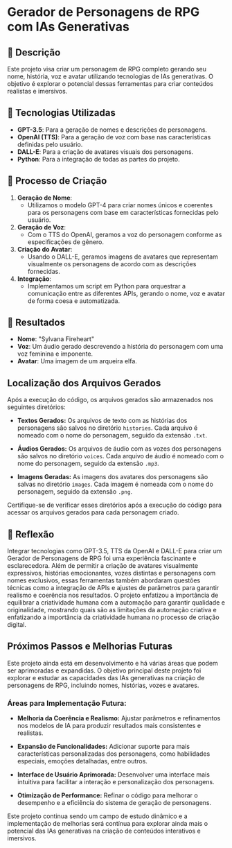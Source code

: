 # Gerador de Personagens de RPG com IAs Generativas

## 📒 Descrição
Este projeto visa criar um personagem de RPG completo gerando seu nome, história, voz e avatar utilizando tecnologias de IAs generativas. O objetivo é explorar o potencial dessas ferramentas para criar conteúdos realistas e imersivos.

## 🤖 Tecnologias Utilizadas
- **GPT-3.5**: Para a geração de nomes e descrições de personagens.
- **OpenAI (TTS)**: Para a geração de voz com base nas características definidas pelo usuário.
- **DALL-E**: Para a criação de avatares visuais dos personagens.
- **Python**: Para a integração de todas as partes do projeto.

## 🧐 Processo de Criação
1. **Geração de Nome**:
   - Utilizamos o modelo GPT-4 para criar nomes únicos e coerentes para os personagens com base em características fornecidas pelo usuário.
2. **Geração de Voz**:
   - Com o TTS do OpenAI, geramos a voz do personagem conforme as especificações de gênero.
3. **Criação do Avatar**:
   - Usando o DALL-E, geramos imagens de avatares que representam visualmente os personagens de acordo com as descrições fornecidas.
4. **Integração**:
   - Implementamos um script em Python para orquestrar a comunicação entre as diferentes APIs, gerando o nome, voz e avatar de forma coesa e automatizada.

## 🚀 Resultados
- **Nome**: "Sylvana Fireheart"
- **Voz**: Um áudio gerado descrevendo a história do personagem com uma voz feminina e imponente.
- **Avatar**: Uma imagem de um arqueira elfa.

## Localização dos Arquivos Gerados

Após a execução do código, os arquivos gerados são armazenados nos seguintes diretórios:

- **Textos Gerados:** Os arquivos de texto com as histórias dos personagens são salvos no diretório `histories`. Cada arquivo é nomeado com o nome do personagem, seguido da extensão `.txt`.

- **Áudios Gerados:** Os arquivos de áudio com as vozes dos personagens são salvos no diretório `voices`. Cada arquivo de áudio é nomeado com o nome do personagem, seguido da extensão `.mp3`.

- **Imagens Geradas:** As imagens dos avatares dos personagens são salvas no diretório `images`. Cada imagem é nomeada com o nome do personagem, seguido da extensão `.png`.

Certifique-se de verificar esses diretórios após a execução do código para acessar os arquivos gerados para cada personagem criado.

## 💭 Reflexão 
Integrar tecnologias como GPT-3.5, TTS da OpenAI e DALL-E para criar um Gerador de Personagens de RPG foi uma experiência fascinante e esclarecedora. Além de permitir a criação de avatares visualmente expressivos, histórias emocionantes, vozes distintas e personagens com nomes exclusivos, essas ferramentas também abordaram questões técnicas como a integração de APIs e ajustes de parâmetros para garantir realismo e coerência nos resultados. O projeto enfatizou a importância de equilibrar a criatividade humana com a automação para garantir qualidade e originalidade, mostrando quais são as limitações da automação criativa e enfatizando a importância da criatividade humana no processo de criação digital.

## Próximos Passos e Melhorias Futuras

Este projeto ainda está em desenvolvimento e há várias áreas que podem ser aprimoradas e expandidas. O objetivo principal deste projeto foi explorar e estudar as capacidades das IAs generativas na criação de personagens de RPG, incluindo nomes, histórias, vozes e avatares.

### Áreas para Implementação Futura:

- **Melhoria da Coerência e Realismo:** Ajustar parâmetros e refinamentos nos modelos de IA para produzir resultados mais consistentes e realistas.
  
- **Expansão de Funcionalidades:** Adicionar suporte para mais características personalizadas dos personagens, como habilidades especiais, emoções detalhadas, entre outros.

- **Interface de Usuário Aprimorada:** Desenvolver uma interface mais intuitiva para facilitar a interação e personalização dos personagens.

- **Otimização de Performance:** Refinar o código para melhorar o desempenho e a eficiência do sistema de geração de personagens.

Este projeto continua sendo um campo de estudo dinâmico e a implementação de melhorias será contínua para explorar ainda mais o potencial das IAs generativas na criação de conteúdos interativos e imersivos.


